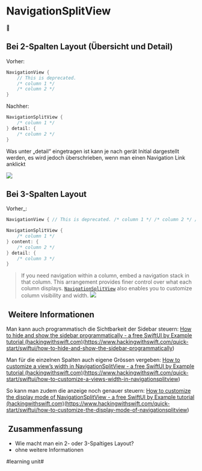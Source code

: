 # NavigationSplitView
🧭

## Bei 2-Spalten Layout (Übersicht und Detail)

Vorher:

```swift
NavigationView {
	// This is deprecated.
	/* column 1 */
	/* column 2 */
}
```

Nachher:

```swift
NavigationSplitView {
	/* column 1 */
} detail: {
	/* column 2 */
}
```

Was unter „detail“ eingetragen ist kann je nach gerät Initial dargestellt werden, es wird jedoch überschrieben, wenn man einen Navigation Link anklickt

![][image-1]

## Bei 3-Spalten Layout

Vorher\_:

```swift
NavigationView { // This is deprecated. /* column 1 */ /* column 2 */ /* column 3 */}
```

```swift
NavigationSplitView { 
	/* column 1 */
} content: { 
	/* column 2 */
} detail: {
	/* column 3 */
}
```

> If you need navigation within a column, embed a navigation stack in that column. This arrangement provides finer control over what each column displays.  [`NavigationSplitView`][1]  also enables you to customize column visibility and width.
![][image-2]

##  Weitere Informationen

Man kann auch programmatisch die Sichtbarkeit der Sidebar steuern: [How to hide and show the sidebar programmatically - a free SwiftUI by Example tutorial (hackingwithswift.com)]()(https://www.hackingwithswift.com/quick-start/swiftui/how-to-hide-and-show-the-sidebar-programmatically)


Man für die einzelnen Spalten auch eigene Grössen vergeben: [How to customize a view’s width in NavigationSplitView - a free SwiftUI by Example tutorial (hackingwithswift.com)]()(https://www.hackingwithswift.com/quick-start/swiftui/how-to-customize-a-views-width-in-navigationsplitview)

So kann man zudem die anzeige noch genauer steuern: [How to customize the display mode of NavigationSplitView - a free SwiftUI by Example tutorial (hackingwithswift.com)]()(https://www.hackingwithswift.com/quick-start/swiftui/how-to-customize-the-display-mode-of-navigationsplitview)


##  Zusammenfassung
- Wie macht man ein 2- oder 3-Spaltiges Layout?
- ohne weitere Informationen



[1]:	https://developer.apple.com/documentation/swiftui/navigationsplitview


[image-1]:	assets/DraggedImage.tiff
[image-2]:	assets/Bildschirm%C2%ADfoto%202023-01-17%20um%2018.45.25.png

#learning unit#